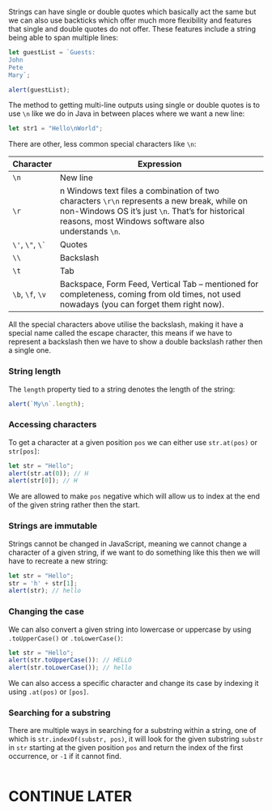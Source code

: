 Strings can have single or double quotes which basically act the same but we can also use backticks which offer much more flexibility and features that single and double quotes do not offer. These features include a string being able to span multiple lines:
```javascript
let guestList = `Guests:
John
Pete
Mary`;

alert(guestList);
```
The method to getting multi-line outputs using single or double quotes is to use `\n` like we do in Java in between places where we want a new line:
```javascript
let str1 = "Hello\nWorld";
```
There are other, less common special characters like `\n`:

| Character            | Expression                                                                                                                                                                                              |
| -------------------- | ------------------------------------------------------------------------------------------------------------------------------------------------------------------------------------------------------- |
| `\n`                 | New line                                                                                                                                                                                                |
| `\r`                 | n Windows text files a combination of two characters `\r\n` represents a new break, while on non-Windows OS it’s just `\n`. That’s for historical reasons, most Windows software also understands `\n`. |
| `\'`, `\"`, `` \` `` | Quotes                                                                                                                                                                                                  |
| `\\`                 | Backslash                                                                                                                                                                                               |
| `\t`                 | Tab                                                                                                                                                                                                     |
| `\b`, `\f`, `\v`     | Backspace, Form Feed, Vertical Tab – mentioned for completeness, coming from old times, not used nowadays (you can forget them right now).                                                              |
All the special characters above utilise the backslash, making it have a special name called the escape character, this means if we have to represent a backslash then we have to show a double backslash rather then a single one. 
### String length
The `length` property tied to a string denotes the length of the string:
```javascript
alert(`My\n`.length);
```
### Accessing characters
To get a character at a given position `pos` we can either use `str.at(pos)` or `str[pos]`:
```javascript
let str = "Hello";
alert(str.at(0)); // H
alert(str[0]); // H
```
We are allowed to make `pos` negative which will allow us to index at the end of the given string rather then the start.
### Strings are immutable
Strings cannot be changed in JavaScript, meaning we cannot change a character of a given string, if we want to do something like this then we will have to recreate a new string:
```javascript
let str = "Hello";
str = 'h' + str[1];
alert(str); // hello
```
### Changing the case
We can also convert a given string into lowercase or uppercase by using `.toUpperCase()` or `.toLowerCase()`:
```javascript
let str = "Hello";
alert(str.toUpperCase()): // HELLO
alert(str.toLowerCase()); // hello
```
We can also access a specific character and change its case by indexing it using `.at(pos)` or `[pos]`.
### Searching for a substring
There are multiple ways in searching for a substring within a string, one of which is `str.indexOf(substr, pos)`, it will look for the given substring `substr` in `str` starting at the given position `pos` and return the index of the first occurrence, or `-1` if it cannot find.
```javascript

```
# CONTINUE LATER